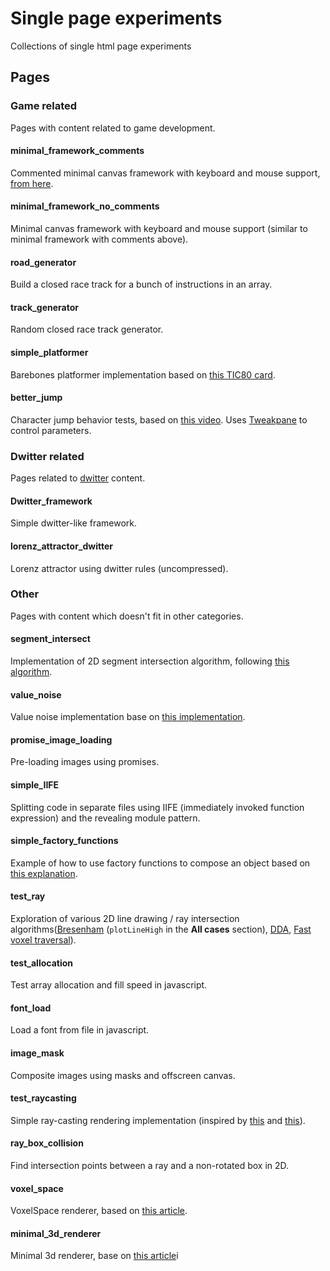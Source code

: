 # Single page experiments

Collections of single html page experiments

## Pages

### Game related

Pages with content related to game development.

#### minimal_framework_comments

Commented minimal canvas framework with keyboard and mouse support, [from here](https://twitter.com/MaximeEuziere/status/1257783623316656130).

#### minimal_framework_no_comments

Minimal canvas framework with keyboard and mouse support (similar to minimal framework with comments above).

#### road_generator

Build a closed race track for a bunch of instructions in an array.

#### track_generator

Random closed race track generator.

#### simple_platformer

Barebones platformer implementation based on [this TIC80 card](https://tic80.com/play?cart=366).

#### better_jump

Character jump behavior tests, based on [this video](https://youtu.be/hG9SzQxaCm8). Uses [Tweakpane](https://cocopon.github.io/tweakpane/) to control parameters.

### Dwitter related

Pages related to [dwitter](https://www.dwitter.net/) content.

#### Dwitter_framework

Simple dwitter-like framework.

#### lorenz_attractor_dwitter

Lorenz attractor using dwitter rules (uncompressed).

### Other

Pages with content which doesn't fit in other categories.

#### segment_intersect

Implementation of 2D segment intersection algorithm, following [this algorithm](https://stackoverflow.com/questions/563198/how-do-you-detect-where-two-line-segments-intersect/565282#565282).

#### value_noise

Value noise implementation base on [this implementation](https://www.ronja-tutorials.com/2018/09/08/value-noise.html).

#### promise_image_loading

Pre-loading images using promises.

#### simple_IIFE

Splitting code in separate files using IIFE (immediately invoked function expression) and the revealing module pattern.

#### simple_factory_functions

Example of how to use factory functions to compose an object based on [this explanation](https://medium.com/javascript-scene/javascript-factory-functions-with-es6-4d224591a8b1).

#### test_ray

Exploration of various 2D line drawing / ray intersection algorithms([Bresenham](https://en.wikipedia.org/wiki/Bresenham%27s_line_algorithm) (`plotLineHigh` in the __All cases__ section), [DDA](https://medium.com/@Heyshubham/dda-line-drawing-algorithm-1cd9334516bf), [Fast voxel traversal](http://www.cse.yorku.ca/~amana/research/grid.pdf)).

#### test_allocation

Test array allocation and fill speed in javascript.

#### font_load

Load a font from file in javascript.

#### image_mask

Composite images using masks and offscreen canvas.

#### test_raycasting

Simple ray-casting rendering implementation (inspired by [this](https://technomancy.us/193) and [this](http://www.playfuljs.com/a-first-person-engine-in-265-lines/)).

#### ray_box_collision

Find intersection points between a ray and a non-rotated box in 2D.

#### voxel_space

VoxelSpace renderer, based on [this article](https://github.com/s-macke/VoxelSpace).

#### minimal_3d_renderer

Minimal 3d renderer, base on [this article](https://cantelope.org/tiny_3D/)i
